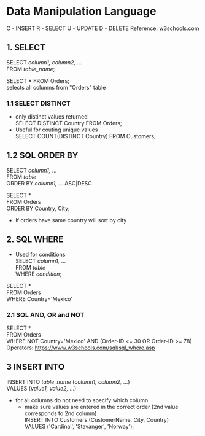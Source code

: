 # Data Manipulation Language
C - INSERT
R - SELECT
U - UPDATE
D - DELETE
Reference: w3schools.com
## 1. SELECT
SELECT *column1, column2,* ...  
FROM *table_name*;

SELECT * FROM Orders;  
selects all columns from "Orders" table

### 1.1 SELECT DISTINCT
* only distinct values returned  
SELECT DISTINCT Country 
FROM Orders;
* Useful for couting unique values  
SELECT COUNT(DISTINCT Country) FROM Customers;
## 1.2 SQL ORDER BY
SELECT *column1,* ...  
FROM *table*  
ORDER BY *column1,* ... ASC|DESC

SELECT *   
FROM Orders  
ORDER BY Country, City;
* If orders have same country will sort by city
## 2. SQL WHERE
* Used for conditions  
SELECT *column1,* ...  
FROM *table*  
WHERE *condition*;  

SELECT *  
FROM Orders  
WHERE Country='Mexico'
### 2.1 SQL AND, OR and NOT
SELECT *  
FROM Orders  
WHERE NOT Country='Mexico' AND (Order-ID <= 30 OR Order-ID >= 78)  
Operators: https://www.w3schools.com/sql/sql_where.asp

## 3 INSERT INTO
INSERT INTO *table_name* (*column1, column2,* ...)  
VALUES (*value1, value2,* ...)
* for all columns do not need to specify which column
  * make sure values are entered in the correct order (2nd value corresponds to 2nd column)  
INSERT INTO Customers (CustomerName, City, Country)  
VALUES ('Cardinal', 'Stavanger', 'Norway');  

